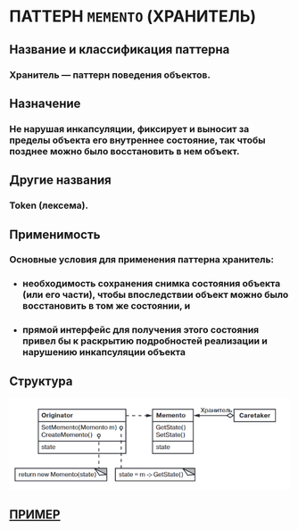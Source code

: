 # ПАТТЕРН `MEMENTO` (ХРАНИТЕЛЬ)

## Название и классификация паттерна
### Хранитель — паттерн поведения объектов.

## Назначение
### Не нарушая инкапсуляции, фиксирует и выносит за пределы объекта его внутреннее состояние, так чтобы позднее можно было восстановить в нем объект.

## Другие названия
### Token (лексема).

## Применимость
### Основные условия для применения паттерна хранитель:
- ### необходимость сохранения снимка состояния объекта (или его части), чтобы впоследствии объект можно было восстановить в том же состоянии, и
- ### прямой интерфейс для получения этого состояния привел бы к раскрытию подробностей реализации и нарушению инкапсуляции объекта

## Структура
![memento](https://github.com/SergeiMarkushov/Patterns/blob/master/patterns/src/main/resources/images/memento.png)

## [ПРИМЕР](MementoApp.java)